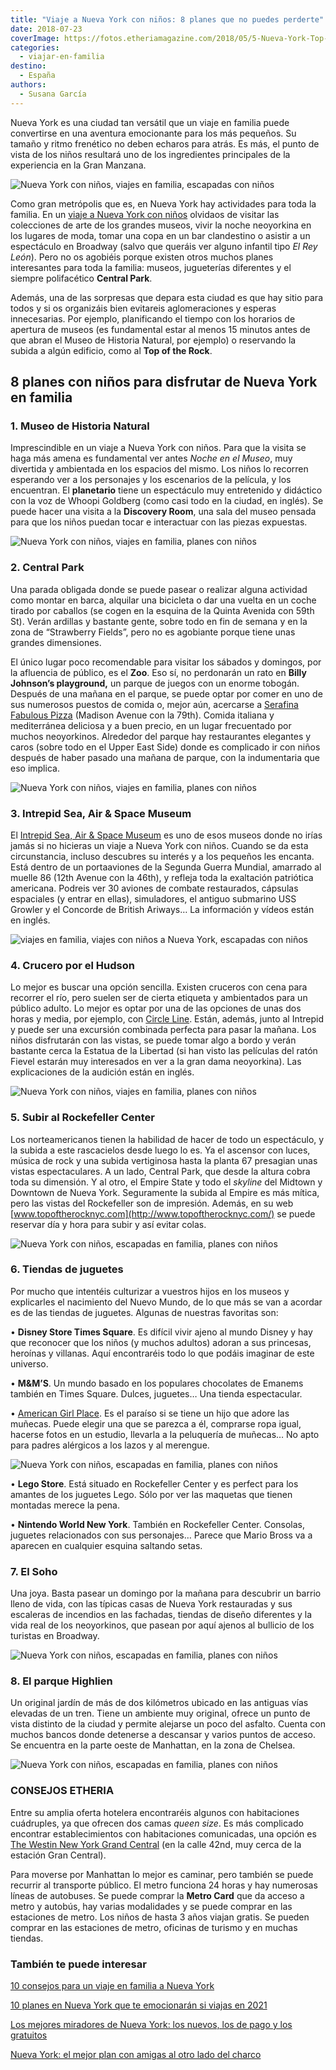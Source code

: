 ```yaml
---
title: "Viaje a Nueva York con niños: 8 planes que no puedes perderte"
date: 2018-07-23
coverImage: https://fotos.etheriamagazine.com/2018/05/5-Nueva-York-Top-of-the-Rock-e1565512750575.jpg
categories: 
  - viajar-en-familia
destino: 
  - España
authors: 
  - Susana García
---
```


Nueva York es una ciudad tan versátil que un viaje en familia puede convertirse en una aventura emocionante para los más pequeños. Su tamaño y ritmo frenético no deben echaros para atrás. Es más, el punto de vista de los niños resultará uno de los ingredientes principales de la experiencia en la Gran Manzana.

![Nueva York con niños, viajes en familia, escapadas con niños](https://fotos.etheriamagazine.com/2018/05/10-Nueva-York-Central-Park.jpg "Central Park. © SG")

Como gran metrópolis que es, en Nueva York hay actividades para toda la familia. En un [viaje 
a Nueva York con 
niños](https://etheriamagazine.com/2018/07/28/consejos-para-viajar-en-familia-a-nueva-york/) 
olvidaos de visitar las colecciones de arte de los grandes museos, vivir la noche 
neoyorkina en los lugares de moda, tomar una copa en un bar clandestino o asistir a un 
espectáculo en Broadway (salvo que queráis ver alguno infantil tipo _El Rey León_). Pero 
no os agobiéis porque existen otros muchos planes interesantes para toda la familia: 
museos, jugueterías diferentes y el siempre polifacético **Central Park**. 

Además, una de las sorpresas que depara esta ciudad es que hay sitio para todos y si os 
organizáis bien evitareis aglomeraciones y esperas innecesarias. Por ejemplo, 
planificando el tiempo con los horarios de apertura de museos (es fundamental estar al 
menos 15 minutos antes de que abran el Museo de Historia Natural, por ejemplo) o 
reservando la subida a algún edificio, como al **Top of the Rock**. 

## 8 planes con niños para disfrutar de Nueva York en familia

### 1\. Museo de Historia Natural

Imprescindible en un viaje a Nueva York con niños. Para que la visita se haga más amena 
es fundamental ver antes _Noche en el Museo_, muy divertida y ambientada en los espacios 
del mismo. Los niños lo recorren esperando ver a los personajes y los escenarios de la 
película, y los encuentran. El **planetario** tiene un espectáculo muy entretenido y 
didáctico con la voz de Whoopi Goldberg (como casi todo en la ciudad, en inglés). Se 
puede hacer una visita a la **Discovery Room**, una sala del museo pensada para que los 
niños puedan tocar e interactuar con las piezas expuestas. 

![Nueva York con niños, viajes en familia, planes con niños](https://fotos.etheriamagazine.com/2018/05/1-Nueva-York-Museo-de-Historia-Natural-e1565512335783.jpg "Museo de Historia Natural de Nueva York.")

### 2\. Central Park

Una parada obligada donde se puede pasear o realizar alguna actividad como montar en 
barca, alquilar una bicicleta o dar una vuelta en un coche tirado por caballos (se cogen 
en la esquina de la Quinta Avenida con 59th St). Verán ardillas y bastante gente, sobre 
todo en fin de semana y en la zona de “Strawberry Fields”, pero no es agobiante porque 
tiene unas grandes dimensiones. 

El único lugar poco recomendable para visitar los sábados y domingos, por la afluencia 
de público, es el **Zoo**. Eso sí, no perdonarán un rato en **Billy Johnson’s 
playground,** un parque de juegos con un enorme tobogán. Después de una mañana en el 
parque, se puede optar por comer en uno de sus numerosos puestos de comida o, mejor aún, 
acercarse a [Serafina Fabulous Pizza](http://www.serafinarestaurant.com) (Madison Avenue 
con la 79th). Comida italiana y mediterránea deliciosa y a buen precio, en un lugar 
frecuentado por muchos neoyorkinos. Alrededor del parque hay restaurantes elegantes y 
caros (sobre todo en el Upper East Side) donde es complicado ir con niños después de 
haber pasado una mañana de parque, con la indumentaria que eso implica. 

![Nueva York con niños, viajes en familia, planes con niños](https://fotos.etheriamagazine.com/2018/05/2-Nueva-York-Central-Park-e1565512442783.jpg "Barcas en Central Park. © SG")

### 3\. Intrepid Sea, Air & Space Museum

El [Intrepid Sea, Air & Space Museum](https://www.intrepidmuseum.org) es uno de esos 
museos donde no irías jamás si no hicieras un viaje a Nueva York con niños. Cuando se da 
esta circunstancia, incluso descubres su interés y a los pequeños les encanta. Está 
dentro de un portaaviones de la Segunda Guerra Mundial, amarrado al muelle 86 (12th 
Avenue con la 46th), y refleja toda la exaltación patriótica americana. Podreis ver 30 
aviones de combate restaurados, cápsulas espaciales (y entrar en ellas), simuladores, el 
antiguo submarino USS Growler y el Concorde de British Ariways… La información y vídeos 
están en inglés. 

![viajes en familia, viajes con niños a Nueva York, escapadas con niños](https://fotos.etheriamagazine.com/2018/05/3-Nueva-York-Intrepid-Museum-e1565512508871.jpg "Intrepid Sea, Air & Space Museum. © SG")

### 4\. Crucero por el Hudson

Lo mejor es buscar una opción sencilla. Existen cruceros con cena para recorrer el río, 
pero suelen ser de cierta etiqueta y ambientados para un público adulto. Lo mejor es 
optar por una de las opciones de unas dos horas y media, por ejemplo, con [Circle 
Line](http://www.circleline42.com). Están, además, junto al Intrepid y puede ser una 
excursión combinada perfecta para pasar la mañana. Los niños disfrutarán con las vistas, 
se puede tomar algo a bordo y verán bastante cerca la Estatua de la Libertad (si han 
visto las películas del ratón Fievel estarán muy interesados en ver a la gran dama 
neoyorkina). Las explicaciones de la audición están en inglés. 

![Nueva York con niños, viajes en familia, planes con niños](https://fotos.etheriamagazine.com/2018/05/4-Nueva-York-crucero-por-el-Hudson-e1565512555150.jpg "Cruceros por el Hudson. © SG")

### 5\. Subir al Rockefeller Center

Los norteamericanos tienen la habilidad de hacer de todo un espectáculo, y la subida a 
este rascacielos desde luego lo es. Ya el ascensor con luces, música de rock y una 
subida vertiginosa hasta la planta 67 presagian unas vistas espectaculares. A un lado, 
Central Park, que desde la altura cobra toda su dimensión. Y al otro, el Empire State y 
todo el _skyline_ del Midtown y Downtown de Nueva York. Seguramente la subida al Empire 
es más mítica, pero las vistas del Rockefeller son de impresión. Además, en su web [www.topoftherocknyc.com](http://www.topoftherocknyc.com/) 
se puede reservar día y hora para subir y así evitar colas. 

![Nueva York con niños, escapadas en familia, planes con niños](https://fotos.etheriamagazine.com/2018/05/5-Nueva-York-Top-of-the-Rock-e1565512750575.jpg "Vistas desde el Rockefeller Center. © SG")

### 6\. Tiendas de juguetes

Por mucho que intentéis culturizar a vuestros hijos en los museos y explicarles el 
nacimiento del Nuevo Mundo, de lo que más se van a acordar es de las tiendas de 
juguetes. Algunas de nuestras favoritas son: 

• **Disney Store Times Square**. Es difícil vivir ajeno al mundo Disney y hay que 
reconocer que los niños (y muchos adultos) adoran a sus princesas, heroínas y villanas. 
Aquí encontraréis todo lo que podáis imaginar de este universo. 

• **M&M’S**. Un mundo basado en los populares chocolates de Emanems también en Times 
Square. Dulces, juguetes… Una tienda espectacular. 

• [American Girl Place](http://www.americangirl.com). Es el paraíso si se tiene un hijo 
que adore las muñecas. Puede elegir una que se parezca a él, comprarse ropa igual, 
hacerse fotos en un estudio, llevarla a la peluquería de muñecas… No apto para padres 
alérgicos a los lazos y al merengue. 

![Nueva York con niños, escapadas en familia, planes con niños](https://fotos.etheriamagazine.com/2018/05/6-Nueva-York-American-Girl-Place-e1565512801780.jpg "Taxis en Nueva York.")

• **Lego Store**. Está situado en Rockefeller Center y es perfect para los amantes de 
los juguetes Lego. Sólo por ver las maquetas que tienen montadas merece la pena. 

• **Nintendo World New York**. También en Rockefeller Center. Consolas, juguetes 
relacionados con sus personajes… Parece que Mario Bross va a aparecen en cualquier 
esquina saltando setas. 

### 7\. El Soho

Una joya. Basta pasear un domingo por la mañana para descubrir un barrio lleno de vida, 
con las típicas casas de Nueva York restauradas y sus escaleras de incendios en las 
fachadas, tiendas de diseño diferentes y la vida real de los neoyorkinos, que pasean por 
aquí ajenos al bullicio de los turistas en Broadway. 

![Nueva York con niños, escapadas en familia, planes con niños](https://fotos.etheriamagazine.com/2018/05/7-Nueva-York-Soho-e1565512868470.jpg "Calle de El Soho. © SG")

### 8\. El parque Highlien

Un original jardín de más de dos kilómetros ubicado en las antiguas vías elevadas de un 
tren. Tiene un ambiente muy original, ofrece un punto de vista distinto de la ciudad y 
permite alejarse un poco del asfalto. Cuenta con muchos bancos donde detenerse a 
descansar y varios puntos de acceso. Se encuentra en la parte oeste de Manhattan, en la 
zona de Chelsea. 

![Nueva York con niños, escapadas en familia, planes con niños](https://fotos.etheriamagazine.com/2018/05/8-Nueva-York-Highlinen-e1565512931213.jpg "Parque Highlien.")

### CONSEJOS ETHERIA

Entre su amplia oferta hotelera encontraréis algunos con habitaciones cuádruples, ya que 
ofrecen dos camas _queen size_. Es más complicado encontrar establecimientos con 
habitaciones comunicadas, una opción es [The Westin New York Grand 
Central](http://www.westinnewyorkgrandcentral.com) (en la calle 42nd, muy cerca de la 
estación Gran Central). 

Para moverse por Manhattan lo mejor es caminar, pero también se puede recurrir al 
transporte público. El metro funciona 24 horas y hay numerosas líneas de autobuses. Se 
puede comprar la **Metro Card** que da acceso a metro y autobús, hay varias modalidades 
y se puede comprar en las estaciones de metro. Los niños de hasta 3 años viajan gratis. 
Se pueden comprar en las estaciones de metro, oficinas de turismo y en muchas tiendas. 

### También te puede interesar

[10 consejos para un viaje en familia a Nueva 
York](https://etheriamagazine.com/2018/07/28/consejos-para-viajar-en-familia-a-nueva-york/) 

[10 planes en Nueva York que te emocionarán si viajas en 
2021](https://etheriamagazine.com/2021/05/10/10-planes-en-nueva-york-nuevos-2021/) 

[Los mejores miradores de Nueva York: los nuevos, los de pago y los 
gratuitos](https://etheriamagazine.com/2020/02/24/los-mejores-miradores-de-nueva-york-gratis-de-pago/) 

[Nueva York: el mejor plan con amigas al otro lado del 
charco](https://etheriamagazine.com/2019/05/17/viaje-con-amigas-nueva-york-primavera/)
